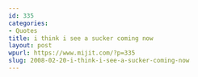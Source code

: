 ```yaml
---
id: 335
categories:
- Quotes
title: i think i see a sucker coming now
layout: post
wpurl: https://www.mijit.com/?p=335
slug: 2008-02-20-i-think-i-see-a-sucker-coming-now
---
```

<object width="425" height="344"><param name="movie" value="https://www.youtube.com/v/9LBIsDBC848&hl=en&fs=1&"></param><param name="allowFullScreen" value="true"></param><param name="allowscriptaccess" value="always"></param><embed src="https://www.youtube.com/v/9LBIsDBC848&hl=en&fs=1&" type="application/x-shockwave-flash" allowscriptaccess="always" allowfullscreen="true" width="425" height="344"></embed></object>
